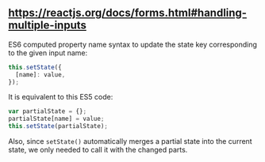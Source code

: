 ## https://reactjs.org/docs/forms.html#handling-multiple-inputs

ES6 computed property name syntax to update the state key corresponding to the given input name:

```js
this.setState({
  [name]: value,
});
```

It is equivalent to this ES5 code:

```js
var partialState = {};
partialState[name] = value;
this.setState(partialState);
```

Also, since `setState()` automatically merges a partial state into the current state, we only needed
to call it with the changed parts.
